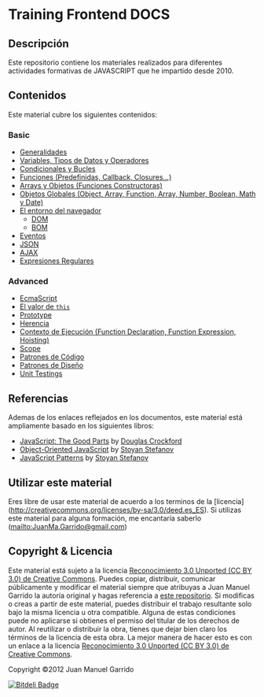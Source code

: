 # Training Frontend DOCS #

## Descripción ##

Este repositorio contiene los materiales realizados para diferentes actividades formativas de JAVASCRIPT que he impartido desde 2010.

## Contenidos ##

Este material cubre los siguientes contenidos:

### Basic 

- [Generalidades](https://github.com/juanmaguitar/training-frontend-docs/tree/master/generalidades)
- [Variables, Tipos de Datos y Operadores](https://github.com/juanmaguitar/training-frontend-docs/tree/master/variable_tipos_datos_operadores)
- [Condicionales y Bucles](https://github.com/juanmaguitar/training-frontend-docs/tree/master/condiciones_bucles)
- [Funciones (Predefinidas, Callback, Closures...)](https://github.com/juanmaguitar/training-frontend-docs/tree/master/funciones)
- [Arrays y Objetos (Funciones Constructoras)](https://github.com/juanmaguitar/training-frontend-docs/tree/master/objetos)
- [Objetos Globales (Object, Array, Function, Array, Number, Boolean, Math y Date)](https://github.com/juanmaguitar/training-frontend-docs/tree/master/objetos_globales)
- [El entorno del navegador](https://github.com/juanmaguitar/training-frontend-docs/tree/master/entorno_navegador)
    -  [DOM](https://github.com/juanmaguitar/training-frontend-docs/tree/master/entorno_navegador/DOM)
    -  [BOM](https://github.com/juanmaguitar/training-frontend-docs/tree/master/entorno_navegador/BOM)
- [Eventos](https://github.com/juanmaguitar/training-frontend-docs/tree/master/eventos)
- [JSON](https://github.com/juanmaguitar/training-frontend-docs/tree/master/JSON)
- [AJAX](https://github.com/juanmaguitar/training-frontend-docs/tree/master/AJAX)
- [Expresiones Regulares](https://github.com/juanmaguitar/training-frontend-docs/tree/master/expresiones_regulares)


### Advanced

- [EcmaScript](https://github.com/juanmaguitar/training-frontend-docs/tree/master/ecma-script)
- [El valor de `this`](https://github.com/juanmaguitar/training-frontend-docs/tree/master/this)
- [Prototype](https://github.com/juanmaguitar/training-frontend-docs/tree/master/prototype)
- [Herencia](https://github.com/juanmaguitar/training-frontend-docs/tree/master/herencia)
- [Contexto de Ejecución (Function Declaration, Function Expression, Hoisting)](https://github.com/juanmaguitar/training-frontend-docs/tree/master/contexto_ejecucion)
- [Scope](https://github.com/juanmaguitar/training-frontend-docs/tree/master/scope)
- [Patrones de Código](https://github.com/juanmaguitar/training-frontend-docs/tree/master/patrones_codigo)
- [Patrones de Diseño](https://github.com/juanmaguitar/training-frontend-docs/tree/master/patrones_diseno)
- [Unit Testings](https://github.com/juanmaguitar/training-frontend-docs/tree/master/unit_testings)

## Referencias ##

Ademas de los enlaces reflejados en los documentos, este material está ampliamente basado en los siguientes libros:

- [JavaScript: The Good Parts](http://www.amazon.com/dp/0596517742) by [Douglas Crockford](http://www.crockford.com/)
- [Object-Oriented JavaScript](http://www.amazon.com/dp/1847194141) by [Stoyan Stefanov](https://twitter.com/stoyanstefanov)
- [JavaScript Patterns](http://www.amazon.com/dp/0596806752) by [Stoyan Stefanov](https://twitter.com/stoyanstefanov)

## Utilizar este material ##

Eres libre de usar este material de acuerdo a los terminos de la [licencia]
(http://creativecommons.org/licenses/by-sa/3.0/deed.es_ES). Si utilizas este material
para alguna formación, me encantaría saberlo (<mailto:JuanMa.Garrido@gmail.com>)

## Copyright & Licencia ##

Este material está sujeto a la licencia [Reconocimiento 3.0 Unported (CC BY 3.0) de Creative Commons](http://creativecommons.org/licenses/by-sa/3.0/deed.es_ES). Puedes copiar, distribuir, comunicar públicamente y modificar el material siempre que atribuyas a Juan Manuel Garrido la autoría original y hagas referencia a [este repositorio](https://github.com/juanmaguitar/training-frontend-docs). Si modificas o creas a partir de este material, puedes distribuir el trabajo resultante solo bajo la misma licencia u otra compatible. Alguna de estas condiciones puede no aplicarse si obtienes el permiso del titular de los derechos de autor.  Al reutilizar o distribuir la obra, tienes que dejar bien claro los términos de la licencia de esta obra. La mejor manera de hacer esto es con un enlace a la licencia [Reconocimiento 3.0 Unported (CC BY 3.0) de Creative Commons](http://creativecommons.org/licenses/by-sa/3.0/deed.es_ES).

Copyright &copy;2012 Juan Manuel Garrido



[![Bitdeli Badge](https://d2weczhvl823v0.cloudfront.net/juanmaguitar/training-frontend-docs/trend.png)](https://bitdeli.com/free "Bitdeli Badge")

